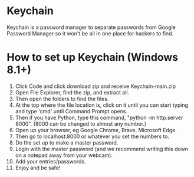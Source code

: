 # Keychain
Keychain is a password manager to separate passwords from Google Password Manager so it won't be all in one place for hackers to find.

# How to set up Keychain (Windows 8.1+)
1. Click Code and click download zip and receive Keychain-main.zip
2. Open File Explorer, find the zip, and extract all.
3. Then open the folders to find the files.
4. At the top where the file location is, click on it until you can start typing and type 'cmd' until Command Prompt opens.
5. Then if you have Python, type this command, "python -m http.server 8000". (8000 can be changed to almost any number.)
6. Open up your browser, eg Google Chrome, Brave, Microsoft Edge.
7. Then go to localhost:8000 or whatever you set the numbers to.
8. Do the set up to make a master password.
9. Login with the master password (and we recommend writing this down on a notepad away from your webcam).
10. Add your entries/passwords.
11. Enjoy and be safe!
